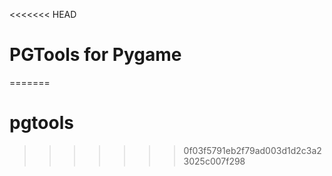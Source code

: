 <<<<<<< HEAD
# PGTools for Pygame
=======
# pgtools
>>>>>>> 0f03f5791eb2f79ad003d1d2c3a23025c007f298
